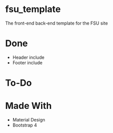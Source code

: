 # fsu_template

The front-end back-end template for the FSU site

# Done
* Header include
* Footer include

# To-Do 

# Made With
* Material Design
* Bootstrap 4
